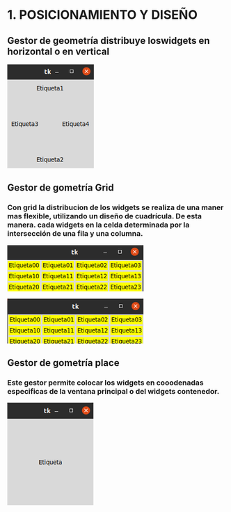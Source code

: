 # 1. POSICIONAMIENTO Y DISEÑO 

## Gestor de geometría distribuye loswidgets en horizontal o en vertical 

![pack](pack.png "pack")

## Gestor de gometría Grid 

### Con grid la distribucion de los widgets se realiza de una maner mas flexible, utilizando un diseño de cuadrícula. De esta manera. cada widgets en la celda determinada por la intersección de una fila y una columna. 

![grid1](grid1.png "grid1")

![grid2](grid2.png "grid2")

## Gestor de gometría place

### Este gestor permite colocar los widgets en cooodenadas especificas de la ventana principal o del widgets contenedor.

![place](place.png "place")

